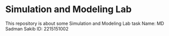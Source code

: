 # Simulation and Modeling Lab
This repository is about some Simulation and Modeling Lab task
Name: MD Sadman Sakib
ID: 2215151002
